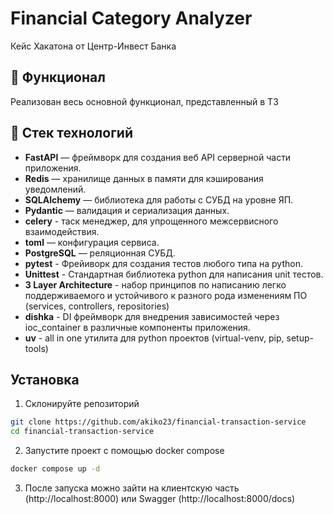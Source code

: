 # Financial Category Analyzer
Кейс Хакатона от Центр-Инвест Банка

## 📜 Функционал
Реализован весь основной функционал, представленный в ТЗ

## 🔧 Стек технологий

- **FastAPI** — фреймворк для создания веб API серверной части приложения.
- **Redis** — хранилище данных в памяти для кэширования уведомлений.
- **SQLAlchemy** — библиотека для работы с СУБД на уровне ЯП.
- **Pydantic** — валидация и сериализация данных.
- **celery** - таск менеджер, для упрощенного межсервисного взаимодействия.
- **toml** — конфигурация сервиса.
- **PostgreSQL** — реляционная СУБД.
- **pytest** - Фрейиворк для создания тестов любого типа на python.
- **Unittest** - Стандартная библиотека python для написания unit тестов.
- **3 Layer Architecture** - набор принципов по написанию легко поддерживаемого и устойчивого к разного рода изменениям ПО (services, controllers, repositories)
- **dishka** - DI фреймворк для внедрения зависимостей через ioc_container в различные компоненты приложения.
- **uv** - all in one утилита для python проектов (virtual-venv, pip, setup-tools)

## Установка

1. Склонируйте репозиторий
```bash
git clone https://github.com/akiko23/financial-transaction-service
cd financial-transaction-service
```

2. Запустите проект с помощью docker compose
```bash
docker compose up -d
```

3. После запуска можно зайти на клиентскую часть (http://localhost:8000) 
   или Swagger (http://localhost:8000/docs)
